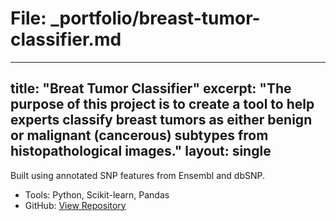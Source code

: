 # File: _portfolio/breast-tumor-classifier.md
---
title: "Breat Tumor Classifier"
excerpt: "The purpose of this project is to create a tool to help experts classify breast tumors as either benign or malignant (cancerous) subtypes from histopathological images."
layout: single
---

Built using annotated SNP features from Ensembl and dbSNP.

- Tools: Python, Scikit-learn, Pandas
- GitHub: [View Repository](https://github.com/leen01/variant-classifier)
